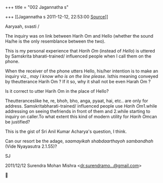 +++
title = "002 Jagannatha s"

+++
[[Jagannatha s	2011-12-12, 22:53:00 [Source](https://groups.google.com/g/bvparishat/c/8n6I-GWhXgc)]]



Aaryaah, svasti /

  

The inquiry was on link between Harih Om and Hello (whether the sound Ha/he is the only resemblance between the two).

  

This is my personal experience that *Harih Om* (instead of *Hello*) is uttered by Samskrita bharati-trained/ influenced people when I call them on the phone.

  

When the receiver of the phone utters Hello, his/her intention is to make an inquiry viz.,  *may I know who is on the line please*. Isthis meaning conveyed by theutterance Harih Om ? If it so, why it shall not be even Harah Om ? 

  

Is it correct to utter Harih Om in the place of Hello?

  

Theutteranceslike he, re, bhoh, bho, anga, pyaat, hai, etc.. are only for address. Samskritabharati-trained/ influenced people use *Harih Om*1.while addressing on seeing thefriends in front of them and 2.while starting to inquiry on caller.To what extent this kind of modern  utility for *Harih Om*can be justified? 

  

This is the gist of Sri Anil Kumar Acharya's question, I think.

  

Can our resort be the adage, *saamayikah shabdaarthayoh sambandhah* (Vide Nyayasutra 2.1.55)?

  

SJ

  

2011/12/12 Surendra Mohan Mishra \<[dr.surendramo...@gmail.com]()\>



